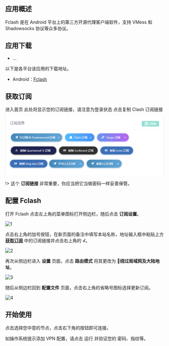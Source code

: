 ## 应用概述

Fclash 是在 Android 平台上的第三方开源代理客户端软件，支持 VMess 和 Shadowsocks 协议等众多协议。

## 应用下载
- ...

以下是各平台该应用的下载地址。

- Android：[Fclash](/FlClash-0.8.57-android-arm64-v8a.apk)

## 获取订阅
进入首页
此处将显示您的订阅链接，请注意为登录状态
点击复制 Clash 订阅链接

![1](SSpanel/Android/images/sub.png ':size=600')

!> 这个 **订阅链接** 非常重要，你应当把它当做密码一样妥善保管。

## 配置 Fclash

打开 Fclash 点击左上角的菜单图标打开侧边栏，随后点击 **订阅设置**。

![1](https://i.loli.net/2019/02/13/5c62fd8327c0e.png ':size=600')

点击右上角的加号按钮，在新页面的备注中填写本站名称，地址输入框中粘贴上方 **[获取订阅](#获取订阅)** 中的订阅链接并点击右上角的 **√**。

![2](https://i.loli.net/2019/02/13/5c62fef253cd4.jpg ':size=200')

再次从侧边栏进入 **设置** 页面，点击 **路由模式** 将其更改为 **绕过局域网及大陆地址**。

![3](https://i.loli.net/2019/02/13/5c62ffab506fb.jpeg ':size=600')

随后从侧边栏回到 **配置文件** 页面，点击右上角的省略号图标选择更新订阅。

![4](https://i.loli.net/2019/02/13/5c630072445ec.jpeg ':size=400')

## 开始使用

点击选择您中意的节点，点击右下角的按钮即可连接。

如操作系统提示添加 VPN 配置，请点击 运行 并验证您的 密码、指纹等。

